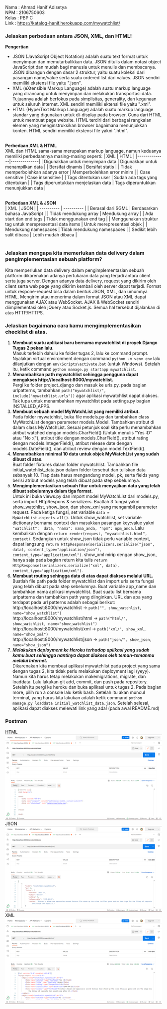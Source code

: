 Nama    : Ahmad Hanif Adisetya<br>
NPM     : 2106750603<br>
Kelas   : PBP C<br>
Link    : https://katalog-hanif.herokuapp.com/mywatchlist/

### Jelaskan perbedaan antara JSON, XML, dan HTML!
**Pengertian**
- JSON (JavaScript Object Notation) adalah suatu text format untuk menyimpan dan memutarbalikkan data. JSON ditulis dalam notasi object JavaScript dan mudah bagi manusia untuk menulis dan membacanya. JSON dibangun dengan dasar 2 struktur, yaitu suatu koleksi dari pasangan name/value serta suatu ordered list dari values. JSON sendiri memiliki ekstensi file yaitu ".json". 
- XML (eXtensible Markup Language) adalah suatu markup language yang dirancang untuk menyimpan dan melakukan transportasi data. Tujuannya adalah berfokus pada simplisitas, generality, dan kegunaan untuk seluruh internet. XML sendiri memiliki ektensi file yaitu ".xml".
- HTML (HyperText Markup Language) adalah suatu markup language standar yang digunakan untuk di-display pada browser. Guna dari HTML untuk membuat page website. HTML terdiri dari berbagai rangkaian elemen yang menginstruksikan browser bagaimana menunjukkan konten. HTML sendiri memiliki ekstensi file yakni ".html".<br><br> 

**Perbedaan XML & HTML**<br>
XML dan HTML sama-sama merupakan markup language, namun keduanya memiliki perbedaannya masing-masing seperti:
 | XML          | HTML         |
 |--------------|--------------|
 | Digunakkan untuk menyimpan data | Digunakkan untuk menampilkan data |
 | Bersifat dinamis | Bersifat statis |
 | Tidak memperbolehkan adanya error | Memperbolehkan error minim |
 | Case sensitive | Case insensitive |
 | Tags ditentukan user | Sudah ada tags yang ditentukan |
 | Tags diperuntukkan menjelaskan data | Tags diperuntukkan menunjukkan data |<br><br>
 
 **Perbedaan XML & JSON**<br>
 | XML        | JSON       |
 | ---------- | ---------- |
 | Berasal dari SGML | Berdasarkan bahasa JavaScript |
 | Tidak mendukung array | Mendukung array |
 | Ada start dan end tags | Tidak menggunakan end tag |
 | Menggunakan struktur tag untuk merepresentasi data items | Untuk merepresentasi objek |
 | Mendukung namespaces | Tidak mendukung namespaces |
 | Sedikit lebih sulit dibaca | Lebih mudah dibaca |<br><br>

### Jelaskan mengapa kita memerlukan data delivery dalam pengimplementasian sebuah platform?
Kita memperlukan data delivery dalam pengimplementasian sebuah platform dikarenakan adanya pertukaran data yang terjadi antara client serta juga server. Dengan adanya data delivery, request yang dikirim oleh client serta web page yang dikirim kembali oleh server dapat terjadi. Format untuk respone-request bisa dalam bentuk JSON, XML, dan umumnya HTML. Mengirim atau menerima dalam format JSON atau XML dapat menggunakan AJAX atau WebSocket. AJAX & WebSocket sendiri diimplementasi oleh jQuery atau Socket.js. Semua hal tersebut dijalankan di atas HTTP/HTTPS.

### Jelaskan bagaimana cara kamu mengimplementasikan checklist di atas.
1)  **Membuat suatu aplikasi baru bernama mywatchlist di proyek Django Tugas 2 pekan lalu.**<br>
Masuk terlebih dahulu ke folder tugas 2, lalu ke command prompt. Nyalakan virtual environment dengan command ```python -m venv env``` lalu dilanjutkan dengan ```env\Scripts\activate.bat``` (untuk Windows). Setelah itu, ketik command ```python manage.py startapp mywatchlist```.
2) **Menambahkan path mywatchlist sehingga pengguna dapat mengakses http://localhost:8000/mywatchlist.**<br>
Pergi ke folder project_django dan masuk ke urls.py. pada bagian urlpatterns, tambahkan ```path("mywatchlist/", include("mywatchlist.urls"))``` agar aplikasi mywatchlist dapat diakses. Tak lupa untuk menambahkan mywatchlist pada settings.py bagian INSTALLED_APPS.
3) **Membuat sebuah model MyWatchList yang memiliki atribut.**<br>
Pada folder mywatchlist, buka file models.py dan tambahkan class MyWatchList dengan parameter models.Model. Tambahkan atribut di dalam class MyWatchList. Sesuai petunjuk soal kita perlu menambahkan atribut watched dengan models.CharField() (Untuk menulis "Yes :D" atau "No :("), atribut title dengan models.CharField(), atribut rating dengan models.IntegerField(), atribut release date dengan models.DateField(), dan atribut review dengan model.TextField().
4) **Menambahkan minimal 10 data untuk objek MyWatchList yang sudah dibuat di atas.**<br>
Buat folder fixtures dalam folder mywatchlist. Tambahkan file initial_watchlist_data.json dalam folder tersebut dan tuliskan data sebanyak 10. Tiap data harus mengandung model, pk, serta fields yang berisi atribut models yang telah dibuat pada step sebelumnya. 
5) **Mengimplementasikan sebuah fitur untuk menyajikan data yang telah dibuat sebelumnya dalam tiga format.**<br>
Untuk ini buka views.py dan import model MyWatchList dari models.py, serta import HttpRespons & serializers. Buatlah 3 fungsi yakni show_watchlist, show_json, dan show_xml yang mengambil parameter request. Pada ketiga fungsi, set variable ```data = MyWatchList.objects.all()```. Untuk show_watchlist, set variable dictionary bernama context dan masukkan pasangan key:value yakni ```"watchlist":  data, "nama": nama_anda, "npm": npm_anda```. Lalu kembalikan dengan ```return render(request, "mywatchlist.html", context)```. Sedangkan untuk show_json tidak perlu variable context, dapat langsung ```return HttpResponse(serializers.serialize("json", data), content_type="application/json"), content_type="application/xml")```. show_xml mirip dengan show_json, hanya saja pada bagian return kita tulis ```return HttpResponse(serializers.serialize("xml", data), content_type="application/xml")```.
6)  **Membuat routing sehingga data di atas dapat diakses melalui URL.**<br>
Buatlah file path pada folder mywatchlist dan import urls serta fungsi yang telah dibuat pada step sebelumnya. Buat variable app_name dan tambahkan nama aplikasi mywatchlist. Buat suatu list bernama urlpatterns dan tambahkan path yang diinginkan. URL dan apa yang terdapat pada url patterns adalah sebagai berikut:<br>
http://localhost:8000/mywatchlist -> ```path("", show_watchlist, name="show_watchlist")```<br>
http://localhost:8000/mywatchlist/html -> ```path("html/", show_watchlist, name="show_watchlist")```<br>
http://localhost:8000/mywatchlist/xml -> ```path("xml/", show_xml, name="show_xml")```<br>
http://localhost:8000/mywatchlist/json -> ```path("json/", show_json, name="show_json")```<br>
7) ***Melakukan deployment ke Heroku terhadap aplikasi yang sudah kamu buat sehingga nantinya dapat diakses oleh teman-temanmu melalui Internet.***<br>
Dikarenakan kita membuat aplikasi mywatchlist pada project yang sama dengan tugas 2, kita tidak perlu melakukan deployment lagi (yeyy). Namun kita harus tetap melakukan makemigrations, migrate, dan loaddata. Lalu lakukan git add, commit, dan push pada repository. Setelah itu pergi ke heroku dan buka aplikasi untuk tugas 2. Pada bagian more, pilih run a console lalu ketik bash. Setelah itu akan muncul terminal, yang harus kita lakukan adalah ketik command ```python manage.py loaddata initial_watchlist_data.json```. Setelah selesai, aplikasi dapat diakses melewati link yang ada! (pada awal README.md) 

### Postman
HTML
![](images/postman_mywatchlist_html.png)
JSON
![](images/postman_mywatchlist_json.png)
XML
![](images/postman_mywatchlist_xml.png)